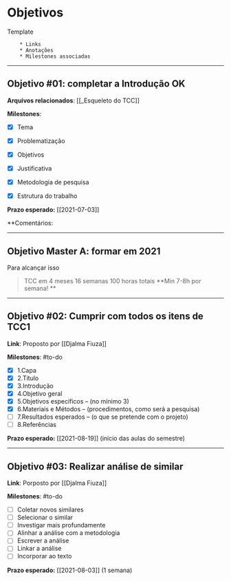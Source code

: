 # Objetivos

Template
```* Objetivos: 
	* Links
	* Anotações
	* Milestones associadas
```
	
-----

## Objetivo #01: completar a Introdução OK
**Arquivos relacionados**: [[_Esqueleto do TCC]]

**Milestones**:
- [x] Tema
- [x] Problematização
- [x] Objetivos
- [x] Justificativa
- [x] Metodologia de pesquisa
- [x] Estrutura do trabalho


**Prazo esperado:** [[2021-07-03]]

**Comentários: 

----
## Objetivo Master A: formar em 2021
Para alcançar isso
> TCC em 4 meses
> 16 semanas
> 100 horas totais
> **Min 7-8h por semana! **

---
## Objetivo #02: Cumprir com todos os itens de TCC1
**Link**: Proposto por [[Djalma Fiuza]]

**Milestones**: #to-do 
- [x] 1.Capa
- [x] 2.Título
- [x] 3.Introdução
- [x] 4.Objetivo geral
- [x] 5.Objetivos específicos – (no mínimo 3)
- [x] 6.Materiais e Métodos – (procedimentos, como será a pesquisa)
- [ ] 7.Resultados esperados – (o que se pretende com o projeto)
- [ ] 8.Referências

**Prazo esperado:** [[2021-08-19]] (início das aulas do semestre)

---

## Objetivo #03: Realizar análise de similar
**Link**: Porposto por [[Djalma Fiuza]]

**Milestones**: #to-do 
- [ ] Coletar novos similares
- [ ] Selecionar o similar
- [ ] Investigar mais profundamente
- [ ] Alinhar a análise com a metodologia
- [ ] Escrever a análise
- [ ] Linkar a análise
- [ ] Incorporar ao texto

**Prazo esperado:** [[2021-08-03]] (1 semana)

